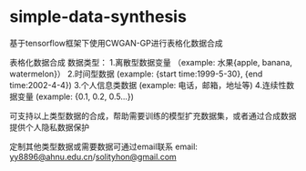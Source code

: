 # simple-data-synthesis
基于tensorflow框架下使用CWGAN-GP进行表格化数据合成

表格化数据合成
数据类型：
1.离散型数据变量 （example: 水果{apple, banana, watermelon}）
2.时间型数据 (example: {start time:1999-5-30}, {end time:2002-4-4})
3.个人信息类数据 (example: 电话，邮箱，地址等)
4.连续性数据变量 (example: {0.1, 0.2, 0.5...})

可支持以上类型数据的合成，帮助需要训练的模型扩充数据集，或者通过合成数据提供个人隐私数据保护

定制其他类型数据或需要数据可通过email联系
email: yy8896@ahnu.edu.cn/solityhon@gmail.com
